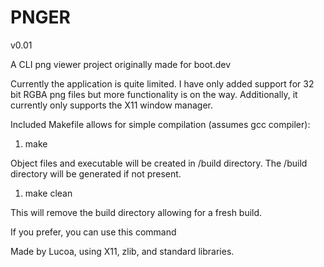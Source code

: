 # PNGER
v0.01

A CLI png viewer project originally made for boot.dev

Currently the application is quite limited.   I have only added support for 32 bit RGBA png files but more functionality is on the way.
Additionally, it currently only supports the X11 window manager.

Included Makefile allows for simple compilation (assumes gcc compiler):

1. make

Object files and executable will be created in /build directory.  The /build directory will be generated if not present.

1. make clean

This will remove the build directory allowing for a fresh build.

If you prefer, you can use this command

Made by Lucoa, using X11, zlib, and standard libraries.


